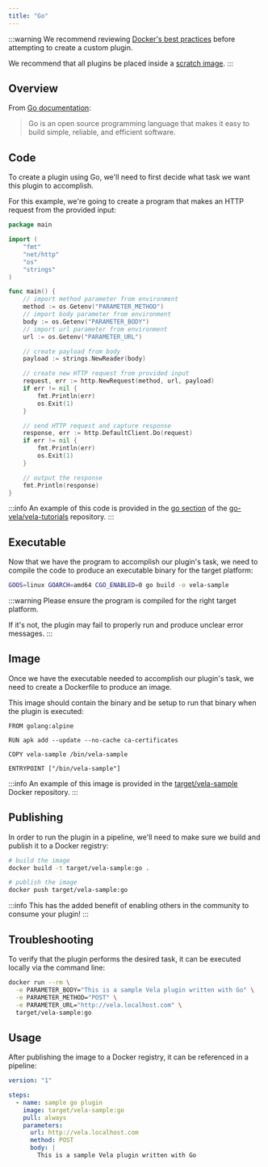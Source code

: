```yaml
---
title: "Go"
---
```


:::warning
We recommend reviewing [Docker's best practices](https://docs.docker.com/develop/develop-images/dockerfile_best-practices/) before attempting to create a custom plugin.

We recommend that all plugins be placed inside a [scratch image](https://hub.docker.com/_/scratch).
:::

## Overview

From [Go documentation](https://golang.org/):

> Go is an open source programming language that makes it easy to build simple, reliable, and efficient software.

## Code

To create a plugin using Go, we'll need to first decide what task we want this plugin to accomplish.

For this example, we're going to create a program that makes an HTTP request from the provided input:

```go
package main

import (
	"fmt"
	"net/http"
	"os"
	"strings"
)

func main() {
	// import method parameter from environment
	method := os.Getenv("PARAMETER_METHOD")
	// import body parameter from environment
	body := os.Getenv("PARAMETER_BODY")
	// import url parameter from environment
	url := os.Getenv("PARAMETER_URL")

	// create payload from body
	payload := strings.NewReader(body)

	// create new HTTP request from provided input
	request, err := http.NewRequest(method, url, payload)
	if err != nil {
		fmt.Println(err)
		os.Exit(1)
	}

	// send HTTP request and capture response
	response, err := http.DefaultClient.Do(request)
	if err != nil {
		fmt.Println(err)
		os.Exit(1)
	}

	// output the response
	fmt.Println(response)
}
```

:::info
An example of this code is provided in the [go section](https://github.com/go-vela/vela-tutorials/tree/main/plugins/go) of the [go-vela/vela-tutorials](https://github.com/go-vela/vela-tutorials/tree/main/plugins) repository.
:::

## Executable

Now that we have the program to accomplish our plugin's task, we need to compile the code to produce an executable binary for the target platform:

```sh
GOOS=linux GOARCH=amd64 CGO_ENABLED=0 go build -o vela-sample
```

:::warning
Please ensure the program is compiled for the right target platform.

If it's not, the plugin may fail to properly run and produce unclear error messages.
:::

## Image

Once we have the executable needed to accomplish our plugin's task, we need to create a Dockerfile to produce an image.

This image should contain the binary and be setup to run that binary when the plugin is executed:

```docker
FROM golang:alpine

RUN apk add --update --no-cache ca-certificates

COPY vela-sample /bin/vela-sample

ENTRYPOINT ["/bin/vela-sample"]
```

:::info
An example of this image is provided in the [target/vela-sample](https://hub.docker.com/r/target/vela-sample) Docker repository.
:::

## Publishing

In order to run the plugin in a pipeline, we'll need to make sure we build and publish it to a Docker registry:

```sh
# build the image
docker build -t target/vela-sample:go .

# publish the image
docker push target/vela-sample:go
```

:::info
This has the added benefit of enabling others in the community to consume your plugin!
:::

## Troubleshooting

To verify that the plugin performs the desired task, it can be executed locally via the command line:

```sh
docker run --rm \
  -e PARAMETER_BODY="This is a sample Vela plugin written with Go" \
  -e PARAMETER_METHOD="POST" \
  -e PARAMETER_URL="http://vela.localhost.com" \
  target/vela-sample:go
```

## Usage

After publishing the image to a Docker registry, it can be referenced in a pipeline:

```yaml
version: "1"

steps:
  - name: sample go plugin
    image: target/vela-sample:go
    pull: always
    parameters:
      url: http://vela.localhost.com
      method: POST
      body: |
        This is a sample Vela plugin written with Go
```